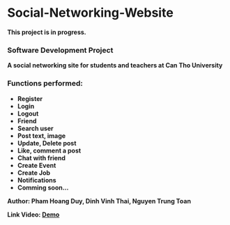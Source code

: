 # Social-Networking-Website
<b>This project is in progress.<b>
<h3>Software Development Project</h3>
<p>A social networking site for students and teachers at Can Tho University</p>
<h3>Functions performed:</h3>
<ul>
  <li>Register</li>
  <li>Login</li>
  <li>Logout</li>
  <li>Friend</li>
  <li>Search user</li>
  <li>Post text, image</li>
  <li>Update, Delete post</li>
  <li>Like, comment a post</li>
  <li>Chat with friend</li>
  <li>Create Event</li>
  <li>Create Job</li>
  <li>Notifications</li>
  <li>Comming soon...</li>
 </ul>
  <p>Author: Pham Hoang Duy, Dinh Vinh Thai, Nguyen Trung Toan</p>
  <p>Link Video: <a href="https://www.youtube.com/watch?v=220Fsn1jGaQ&t=2s">Demo</a></p>

